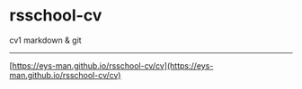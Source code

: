# rsschool-cv
cv1 markdown &amp; git
____

[https://eys-man.github.io/rsschool-cv/cv](https://eys-man.github.io/rsschool-cv/cv)

